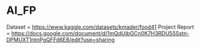 # AI_FP
Dataset = https://www.kaggle.com/datasets/kmader/food41
Project Report = https://docs.google.com/document/d/1mQdUibGCn0K7H3RDU55Sstn-DPMUXT1ntnPgQFFd6E8/edit?usp=sharing 
